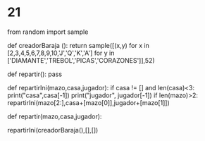 # 21
from random import sample


def creadorBaraja (): return sample([(x,y) for x in [2,3,4,5,6,7,8,9,10,'J','Q','K','A'] for y in ['DIAMANTE','TREBOL','PICAS','CORAZONES']],52)

def repartir(): pass

def repartirIni(mazo,casa,jugador): 
    if casa != [] and len(casa)<3:
        print("casa",casa[-1])
        print("jugador", jugador[-1])
    if len(mazo)>2:
        repartirIni(mazo[2:],casa+[mazo[0]],jugador+[mazo[1]])

def repartir(mazo,casa,jugador):
    



repartirIni(creadorBaraja(),[],[])
